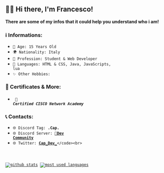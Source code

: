 ## 👋🏼 Hi there, I'm Francesco!<br>

**There are some of my infos that it could help you understand who i am!**<br>

### ℹ️ Informations:

- <code>🎂 Age: 15 Years Old</code><br>
- <code>🌍 Nationality: Italy</code><br>
- <code>👀 Profession: Student & Web Developer</code><br>
- <code>📃 Languages: HTML & CSS, Java, JavaScripts, lua</code><br>
- <code>✨ Other Hobbies:</code>

### 🪪 Certificates & More: <br>

- ##### <code> 📝 Certified CISCO Network Academy</code><br>

### 📞 **Contacts:**<br>
- <code>🌐 Discord Tag: **.Cap.**</code><br>
- <code>🌐 Discord Server: [**📣Dev Community**](https://discord.gg/ajaN2T7PkB)</code><br>
- <code>🌐 Twitter: [**Cap_Dev_**](https://twitter.com/Cap_Dev_)</code><br>

[![github stats](https://github-readme-stats.vercel.app/api?username=HoleCap&show_icons=true&title_color=fff&icon_color=79ff97&text_color=9f9f9f&bg_color=151515&count_private=true)](https://github.com/HoleCap)
[![most used languages](https://github-readme-stats.vercel.app/api/top-langs/?username=HoleCap&layout=compact&show_icons=true&title_color=fff&icon_color=79ff97&text_color=9f9f9f&bg_color=151515&count_private=true&langs_count=6)](https://github.com/HoleCap)
